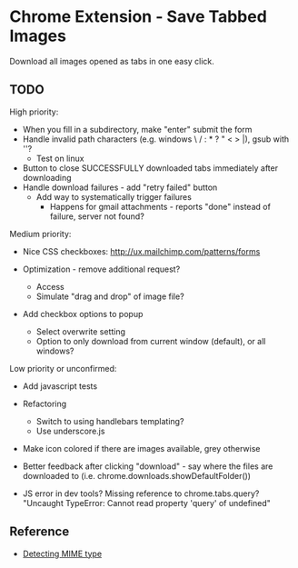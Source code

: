 # Chrome Extension - Save Tabbed Images

Download all images opened as tabs in one easy click.



## TODO

High priority:

* When you fill in a subdirectory, make "enter" submit the form 
* Handle invalid path characters (e.g. windows \ / : * ? " < > |), gsub with ''?
  * Test on linux
* Button to close SUCCESSFULLY downloaded tabs immediately after downloading
* Handle download failures - add "retry failed" button
  * Add way to systematically trigger failures
    * Happens for gmail attachments - reports "done" instead of failure, server not found?

Medium priority:

* Nice CSS checkboxes: http://ux.mailchimp.com/patterns/forms

* Optimization - remove additional request?
    * Access
	* Simulate "drag and drop" of image file?
* Add checkbox options to popup
	* Select overwrite setting
	* Option to only download from current window (default), or all windows?

Low priority or unconfirmed:

* Add javascript tests
* Refactoring
  * Switch to using handlebars templating?
  * Use underscore.js
* Make icon colored if there are images available, grey otherwise

* Better feedback after clicking "download" - say where the files are downloaded to (i.e. chrome.downloads.showDefaultFolder())
* JS error in dev tools?
	Missing reference to chrome.tabs.query?
	"Uncaught TypeError: Cannot read property 'query' of undefined"


## Reference

* [Detecting MIME type](http://stackoverflow.com/a/21042958/341512)
